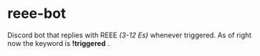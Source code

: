 # reee-bot
Discord bot that replies with REEE *(3-12 Es)* whenever triggered.
As of right now the keyword is **!triggered** .
